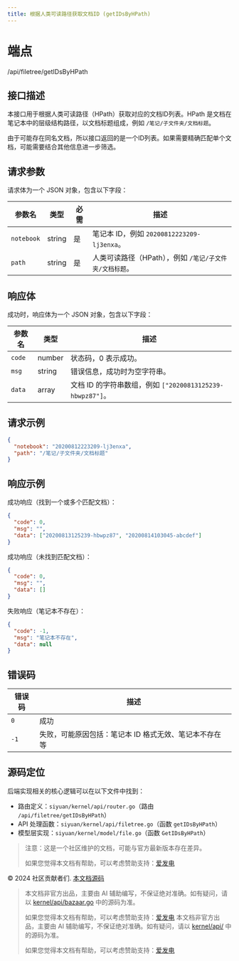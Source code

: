 ```yaml
---
title: 根据人类可读路径获取文档ID (getIDsByHPath)
---
```

# 端点

/api/filetree/getIDsByHPath

## 接口描述

本接口用于根据人类可读路径（HPath）获取对应的文档ID列表。HPath 是文档在笔记本中的层级结构路径，以文档标题组成，例如 `/笔记/子文件夹/文档标题`。

由于可能存在同名文档，所以接口返回的是一个ID列表。如果需要精确匹配单个文档，可能需要结合其他信息进一步筛选。

## 请求参数

请求体为一个 JSON 对象，包含以下字段：

| 参数名 | 类型 | 必需 | 描述 |
| --- | --- | --- | --- |
| `notebook` | string | 是 | 笔记本 ID，例如 `20200812223209-lj3enxa`。 |
| `path` | string | 是 | 人类可读路径（HPath），例如 `/笔记/子文件夹/文档标题`。 |

## 响应体

成功时，响应体为一个 JSON 对象，包含以下字段：

| 参数名 | 类型 | 描述 |
| --- | --- | --- |
| `code` | number | 状态码，0 表示成功。 |
| `msg` | string | 错误信息，成功时为空字符串。 |
| `data` | array | 文档 ID 的字符串数组，例如 `["20200813125239-hbwpz87"]`。 |

## 请求示例

```json
{
  "notebook": "20200812223209-lj3enxa",
  "path": "/笔记/子文件夹/文档标题"
}
```

## 响应示例

成功响应（找到一个或多个匹配文档）：

```json
{
  "code": 0,
  "msg": "",
  "data": ["20200813125239-hbwpz87", "20200814103045-abcdef"]
}
```

成功响应（未找到匹配文档）：

```json
{
  "code": 0,
  "msg": "",
  "data": []
}
```

失败响应（笔记本不存在）：

```json
{
  "code": -1,
  "msg": "笔记本不存在",
  "data": null
}
```

## 错误码

| 错误码 | 描述 |
| --- | --- |
| `0` | 成功 |
| `-1` | 失败，可能原因包括：笔记本 ID 格式无效、笔记本不存在等 |

## 源码定位

后端实现相关的核心逻辑可以在以下文件中找到：

-   路由定义：`siyuan/kernel/api/router.go`（路由 `/api/filetree/getIDsByHPath`）
-   API 处理函数：`siyuan/kernel/api/filetree.go`（函数 `getIDsByHPath`）
-   模型层实现：`siyuan/kernel/model/file.go`（函数 `GetIDsByHPath`）

> 注意：这是一个社区维护的文档，可能与官方最新版本存在差异。
> 
> 如果您觉得本文档有帮助，可以考虑赞助支持：[爱发电](https://afdian.com/a/leolee9086?tab=feed)

© 2024 社区贡献者们. [本文档源码](https://github.com/siyuan-note/siyuan-kernelApi-docs)
> 本文档非官方出品，主要由 AI 辅助编写，不保证绝对准确。如有疑问，请以 [kernel/api/bazaar.go](https://github.com/siyuan-note/siyuan/blob/master/kernel/api/bazaar.go) 中的源码为准。
> 
> 如果您觉得本文档有帮助，可以考虑赞助支持：[爱发电](https://afdian.com/a/leolee9086?tab=feed)
> 本文档非官方出品，主要由 AI 辅助编写，不保证绝对准确。如有疑问，请以 [kernel/api/](https://github.com/siyuan-note/siyuan/blob/master/kernel/api/) 中的源码为准。
> 
> 如果您觉得本文档有帮助，可以考虑赞助支持：[爱发电](https://afdian.com/a/leolee9086?tab=feed)
